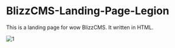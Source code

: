 # BlizzCMS-Landing-Page-Legion

This is a landing page for wow BlizzCMS.
It written in HTML.


![1](https://github.com/Open-Games-Community/BlizzCMS-Landing-Page-Legion/assets/89811188/e8f06949-fecf-40fd-8e56-b55bd90ad6b1)
